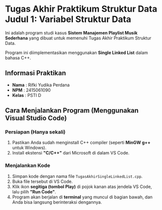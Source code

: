 # Tugas Akhir Praktikum Struktur Data Judul 1: Variabel Struktur Data

Ini adalah program studi kasus **Sistem Manajemen Playlist Musik Sederhana** yang dibuat untuk memenuhi Tugas Akhir Praktikum Struktur Data.

Program ini diimplementasikan menggunakan **Single Linked List** dalam bahasa C++.

## Informasi Praktikan
- **Nama**  : Rifki Yudika Perdana
- **NPM**   : 2415061090
- **Kelas** : PSTI D

## Cara Menjalankan Program (Menggunakan Visual Studio Code)

### Persiapan (Hanya sekali)
1. Pastikan Anda sudah menginstall C++ compiler (seperti **MinGW g++** untuk Windows).
2. Install ekstensi **"C/C++"** dari Microsoft di dalam VS Code.

### Menjalankan Kode
1. Simpan kode dengan nama file `TugasAkhirSingleLinkedList.cpp`.
2. Buka file tersebut di VS Code.
3. Klik ikon **segitiga (tombol Play)** di pojok kanan atas jendela VS Code, lalu pilih **"Run Code"**.
4. Program akan berjalan di **terminal** yang muncul di bagian bawah, dan Anda bisa langsung berinteraksi dengannya.
